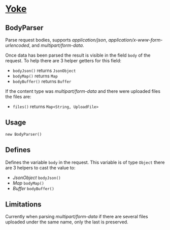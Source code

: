 # [Yoke](/)

## BodyParser

Parse request bodies, supports *application/json*, *application/x-www-form-urlencoded*, and *multipart/form-data*.

Once data has been parsed the result is visible in the field ```body``` of the request. To help there are 3
helper getters for this field:

* ```bodyJson()``` returns ```JsonObject```
* ```bodyMap()``` returns ```Map```
* ```bodyBuffer()``` returns ```Buffer```

If the content type was *multipart/form-data* and there were uploaded files the files are:

* ```files()``` returns ```Map<String, UploadFile>```

## Usage

~~~~~~~~~~~~~~~~~~~~~~~~~~~~~~~~~~~~~~~~~~ {.java}
new BodyParser()
~~~~~~~~~~~~~~~~~~~~~~~~~~~~~~~~~~~~~~~~~~

## Defines

Defines the variable ```body``` in the request. This variable is of type ```Object``` there are 3 helpers to cast the
value to:

* *JsonObject* ```bodyJson()```
* *Map* ```bodyMap()```
* *Buffer* ```bodyBuffer()```


## Limitations

Currently when parsing *multipart/form-data* if there are several files uploaded under the same name, only the last is
preserved.